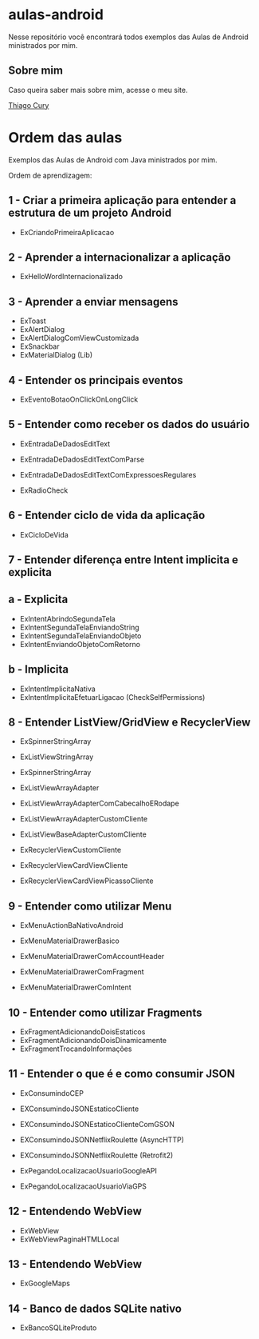 # aulas-android

Nesse repositório você encontrará todos exemplos das Aulas de Android ministrados por mim.

## Sobre mim

Caso queira saber mais sobre mim, acesse o meu site.

[Thiago Cury](http://www.thiagocury.eti.br)

# Ordem das aulas

Exemplos das Aulas de Android com Java ministrados por mim. 

Ordem de aprendizagem:

## 1 - Criar a primeira aplicação para entender a estrutura de um projeto Android

- ExCriandoPrimeiraAplicacao

## 2 - Aprender a internacionalizar a aplicação 

- ExHelloWordInternacionalizado

## 3 - Aprender a enviar mensagens

- ExToast
- ExAlertDialog
- ExAlertDialogComViewCustomizada
- ExSnackbar
- ExMaterialDialog (Lib)

## 4 - Entender os principais eventos

- ExEventoBotaoOnClickOnLongClick

## 5 - Entender como receber os dados do usuário

- ExEntradaDeDadosEditText
- ExEntradaDeDadosEditTextComParse
- ExEntradaDeDadosEditTextComExpressoesRegulares

- ExRadioCheck

## 6 - Entender ciclo de vida da aplicação

- ExCicloDeVida

## 7 - Entender diferença entre Intent implicita e explicita

## a - Explicita

- ExIntentAbrindoSegundaTela
- ExIntentSegundaTelaEnviandoString
- ExIntentSegundaTelaEnviandoObjeto
- ExIntentEnviandoObjetoComRetorno

## b - Implicita

- ExIntentImplicitaNativa
- ExIntentImplicitaEfetuarLigacao (CheckSelfPermissions)

## 8 - Entender ListView/GridView e RecyclerView

- ExSpinnerStringArray
- ExListViewStringArray

- ExSpinnerStringArray
- ExListViewArrayAdapter

- ExListViewArrayAdapterComCabecalhoERodape
- ExListViewArrayAdapterCustomCliente

- ExListViewBaseAdapterCustomCliente
 
- ExRecyclerViewCustomCliente
- ExRecyclerViewCardViewCliente
- ExRecyclerViewCardViewPicassoCliente

## 9 - Entender como utilizar Menu

- ExMenuActionBaNativoAndroid

- ExMenuMaterialDrawerBasico
- ExMenuMaterialDrawerComAccountHeader
- ExMenuMaterialDrawerComFragment
- ExMenuMaterialDrawerComIntent

## 10 - Entender como utilizar Fragments

- ExFragmentAdicionandoDoisEstaticos
- ExFragmentAdicionandoDoisDinamicamente
- ExFragmentTrocandoInformações

## 11 - Entender o que é e como consumir JSON

- ExConsumindoCEP
- EXConsumindoJSONEstaticoCliente
- EXConsumindoJSONEstaticoClienteComGSON
- EXConsumindoJSONNetflixRoulette (AsyncHTTP)
- EXConsumindoJSONNetflixRoulette (Retrofit2)

- ExPegandoLocalizacaoUsuarioGoogleAPI
- ExPegandoLocalizacaoUsuarioViaGPS

## 12 - Entendendo WebView

- ExWebView
- ExWebViewPaginaHTMLLocal

## 13 - Entendendo WebView

- ExGoogleMaps

## 14 - Banco de dados SQLite nativo

- ExBancoSQLiteProduto
